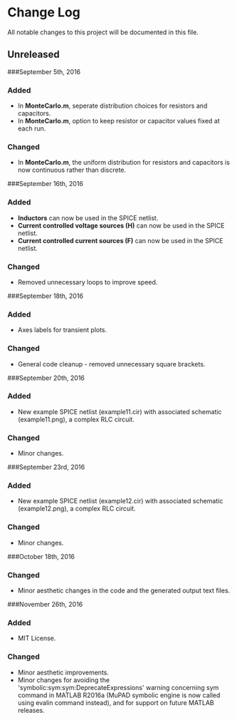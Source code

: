 # Change Log
All notable changes to this project will be documented in this file.

## Unreleased

###September 5th, 2016

### Added
- In __MonteCarlo.m__, seperate distribution choices for resistors and capacitors. 
- In __MonteCarlo.m__, option to keep resistor or capacitor values fixed at each run.

### Changed
- In __MonteCarlo.m__, the uniform distribution for resistors and capacitors is now continuous rather than discrete.

###September 16th, 2016

### Added
- __Inductors__ can now be used in the SPICE netlist.
- __Current controlled voltage sources (H)__ can now be used in the SPICE netlist.
- __Current controlled current sources (F)__ can now be used in the SPICE netlist.

### Changed
- Removed unnecessary loops to improve speed.

###September 18th, 2016

### Added
- Axes labels for transient plots.

### Changed
- General code cleanup - removed unnecessary square brackets.

###September 20th, 2016

### Added
- New example SPICE netlist (example11.cir) with associated schematic (example11.png), a complex RLC circuit.

### Changed
- Minor changes.

###September 23rd, 2016

### Added
- New example SPICE netlist (example12.cir) with associated schematic (example12.png), a complex RLC circuit.

### Changed 
- Minor changes.

###October 18th, 2016

### Changed
- Minor aesthetic changes in the code and the generated output text files.

###November 26th, 2016
### Added
- MIT License.

### Changed
- Minor aesthetic improvements.
- Minor changes for avoiding the 'symbolic:sym:sym:DeprecateExpressions' warning concerning sym command in MATLAB R2016a (MuPAD symbolic engine is now called using evalin command instead), and for support on future MATLAB releases.
